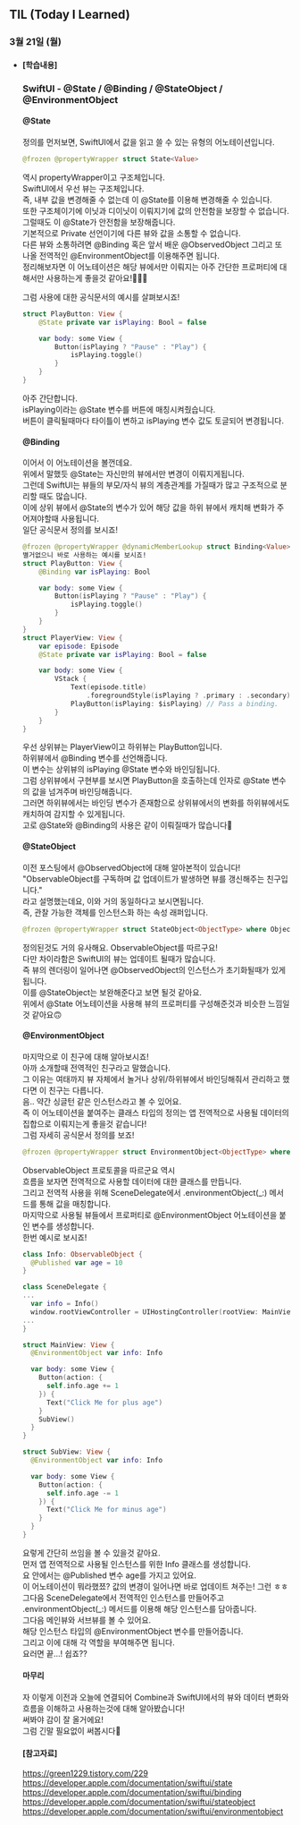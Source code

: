 ## TIL (Today I Learned)

### 3월 21일 (월)   

- #### [학습내용] 
  ### SwiftUI - @State / @Binding / @StateObject / @EnvironmentObject   
  
  #### @State   
  정의를 먼저보면, SwiftUI에서 값을 읽고 쓸 수 있는 유형의 어노테이션입니다.   
  ```swift
  @frozen @propertyWrapper struct State<Value>
  ```
  역시 propertyWrapper이고 구조체입니다.   
  SwiftUI에서 우선 뷰는 구조체입니다.   
  즉, 내부 값을 변경해줄 수 없는데 이 @State를 이용해 변경해줄 수 있습니다.   
  또한 구조체이기에 이닛과 디이닛이 이뤄지기에 값의 안전함을 보장할 수 없습니다.   
  그럴때도 이 @State가 안전함을 보장해줍니다.  
  기본적으로 Private 선언이기에 다른 뷰와 값을 소통할 수 없습니다.    
  다른 뷰와 소통하려면 @Binding 혹은 앞서 배운 @ObservedObject 그리고 또 나올 전역적인 @EnvironmentObject를 이용해주면 됩니다.   
  정리해보자면 이 어노테이션은 해당 뷰에서만 이뤄지는 아주 간단한 프로퍼티에 대해서만 사용하는게 좋을것 같아요!🧑🏻‍⚖️   

  그럼 사용에 대한 공식문서의 예시를 살펴보시죠!   
  ```swift
  struct PlayButton: View {
      @State private var isPlaying: Bool = false
  
      var body: some View {
          Button(isPlaying ? "Pause" : "Play") {
              isPlaying.toggle()
          }
      }
  }
  ```
  아주 간단합니다.   
  isPlaying이라는 @State 변수를 버튼에 매칭시켜줬습니다.  
  버튼이 클릭될때마다 타이틀이 변하고 isPlaying 변수 값도 토글되어 변경됩니다.   
  
  #### @Binding   
  이어서 이 어노테이션을 볼껀데요.   
  위에서 말했듯 @State는 자신만의 뷰에서만 변경이 이뤄지게됩니다.   
  그런데 SwiftUI는 뷰들의 부모/자식 뷰의 계층관계를 가질때가 많고 구조적으로 분리할 때도 많습니다.   
  이에 상위 뷰에서 @State의 변수가 있어 해당 값을 하위 뷰에서 캐치해 변화가 주어져야할때 사용됩니다.   
  일단 공식문서 정의를 보시죠!   
  ```swift
  @frozen @propertyWrapper @dynamicMemberLookup struct Binding<Value>
  별거없으니 바로 사용하는 예시를 보시죠!
  struct PlayButton: View {
      @Binding var isPlaying: Bool
  
      var body: some View {
          Button(isPlaying ? "Pause" : "Play") {
              isPlaying.toggle()
          }
      }
  }
  struct PlayerView: View {
      var episode: Episode
      @State private var isPlaying: Bool = false
  
      var body: some View {
          VStack {
              Text(episode.title)
                  .foregroundStyle(isPlaying ? .primary : .secondary)
              PlayButton(isPlaying: $isPlaying) // Pass a binding.
          }
      }
  }
  ```
  우선 상위뷰는 PlayerView이고 하위뷰는 PlayButton입니다.   
  하위뷰에서 @Binding 변수를 선언해줍니다.   
  이 변수는 상위뷰의 isPlaying @State 변수와 바인딩됩니다.  
  그럼 상위뷰에서 구현부를 보시면 PlayButton을 호출하는데 인자로 @State 변수의 값을 넘겨주며 바인딩해줍니다.   
  그러면 하위뷰에서는 바인딩 변수가 존재함으로 상위뷰에서의 변화를 하위뷰에서도 캐치하여 감지할 수 있게됩니다.   
  고로 @State와 @Binding의 사용은 같이 이뤄질때가 많습니다🙌   
  
  #### @StateObject   
  이전 포스팅에서 @ObservedObject에 대해 알아본적이 있습니다!   
  "ObservableObject를 구독하며 값 업데이트가 발생하면 뷰를 갱신해주는 친구입니다."   
  라고 설명했는데요, 이와 거의 동일하다고 보시면됩니다.   
  즉, 관찰 가능한 객체를 인스턴스화 하는 속성 래퍼입니다.    
  ```swift
  @frozen @propertyWrapper struct StateObject<ObjectType> where ObjectType : ObservableObject
  ```
  정의된것도 거의 유사해요. ObservableObject를 따르구요!   
  다만 차이라함은 SwiftUI의 뷰는 업데이트 될때가 많습니다.   
  즉 뷰의 렌더링이 일어나면 @ObservedObject의 인스턴스가 초기화될때가 있게됩니다.   
  이를 @StateObject는 보완해준다고 보면 될것 같아요.  
  위에서 @State 어노테이션을 사용해 뷰의 프로퍼티를 구성해준것과 비슷한 느낌일것 같아요🙃    
  #### @EnvironmentObject    
  마지막으로 이 친구에 대해 알아보시죠!   
  아까 소개할때 전역적인 친구라고 말했습니다.   
  그 이유는 여태까지 뷰 자체에서 놀거나 상위/하위뷰에서 바인딩해줘서 관리하고 했다면 이 친구는 다릅니다.   
  음.. 약간 싱글턴 같은 인스턴스라고 볼 수 있어요.   
  즉 이 어노테이션을 붙여주는 클래스 타입의 정의는 앱 전역적으로 사용될 데이터의 집합으로 이뤄지는게 좋을것 같습니다!  
  그럼 자세히 공식문서 정의를 보죠!   
  ```swift
  @frozen @propertyWrapper struct EnvironmentObject<ObjectType> where ObjectType : ObservableObject
  ```
  ObservableObject 프로토콜을 따르군요 역시   
  흐름을 보자면 전역적으로 사용할 데이터에 대한 클래스를 만듭니다.   
  그리고 전역적 사용을 위해 SceneDelegate에서 .environmentObject(_:) 메서드를 통해 값을 매칭합니다.   
  마지막으로 사용될 뷰들에서 프로퍼티로 @EnvironmentObject 어노테이션을 붙인 변수를 생성합니다.   
  한번 예시로 보시죠!   
  ```swift
  class Info: ObservableObject {
    @Published var age = 10
  }
  
  class SceneDelegate {
  ...
    var info = Info() 
    window.rootViewController = UIHostingController(rootView: MainView().environmentObject(info))
  ...
  }
  
  struct MainView: View {
    @EnvironmentObject var info: Info
  
    var body: some View {
      Button(action: {
        self.info.age += 1
      }) {
        Text("Click Me for plus age")
      }
      SubView()
    }
  }
  
  struct SubView: View {
    @EnvironmentObject var info: Info
  
    var body: some View {
      Button(action: {
        self.info.age -= 1
      }) {
        Text("Click Me for minus age")
      }
    }
  }
  ```
  요렇게 간단히 쓰임을 볼 수 있을것 같아요.   
  먼저 앱 전역적으로 사용될 인스턴스를 위한 Info 클래스를 생성합니다.   
  요 안에서는 @Published 변수 age를 가지고 있어요.   
  이 어노테이션이 뭐라했쬬? 값의 변경이 일어나면 바로 업데이트 쳐주는! 그런 ㅎㅎ   
  그다음 SceneDelegate에서 전역적인 인스턴스를 만들어주고 .environmentObject(_:) 메서드를 이용해 해당 인스턴스를 담아줍니다.   
  그다음 메인뷰와 서브뷰를 볼 수 있어요.   
  해당 인스턴스 타입의 @EnvironmentObject 변수를 만들어줍니다.   
  그리고 이에 대해 각 역할을 부여해주면 됩니다.  
  요러면 끝...! 쉽죠??    
  
  #### 마무리   
  자 이렇게 이전과 오늘에 연결되어 Combine과 SwiftUI에서의 뷰와 데이터 변화와 흐름을 이해하고 사용하는것에 대해 알아봤습니다!   
  써봐야 감이 잘 올거에요!   
  그럼 긴말 필요없이 써봅시다🙌   
  
  #### [참고자료]   
  https://green1229.tistory.com/229   
  https://developer.apple.com/documentation/swiftui/state   
  https://developer.apple.com/documentation/swiftui/binding   
  https://developer.apple.com/documentation/swiftui/stateobject  
  https://developer.apple.com/documentation/swiftui/environmentobject    
